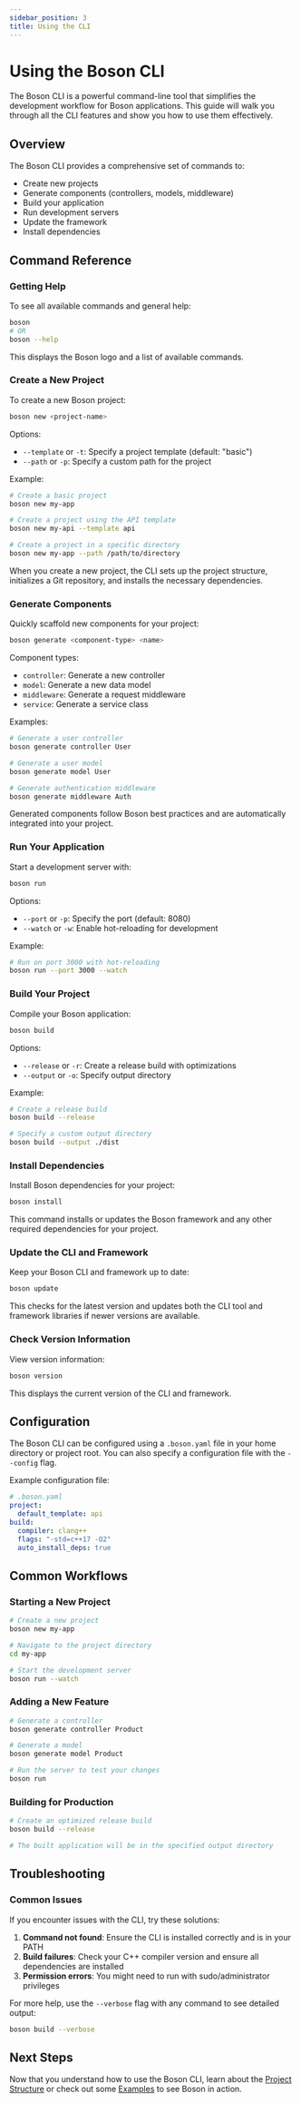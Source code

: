 ```yaml
---
sidebar_position: 3
title: Using the CLI
---
```


# Using the Boson CLI

The Boson CLI is a powerful command-line tool that simplifies the development workflow for Boson applications. This guide will walk you through all the CLI features and show you how to use them effectively.

## Overview

The Boson CLI provides a comprehensive set of commands to:
- Create new projects
- Generate components (controllers, models, middleware)
- Build your application
- Run development servers
- Update the framework
- Install dependencies

## Command Reference

### Getting Help

To see all available commands and general help:

```bash
boson
# OR
boson --help
```

This displays the Boson logo and a list of available commands.

### Create a New Project

To create a new Boson project:

```bash
boson new <project-name>
```

Options:
- `--template` or `-t`: Specify a project template (default: "basic")
- `--path` or `-p`: Specify a custom path for the project

Example:
```bash
# Create a basic project
boson new my-app

# Create a project using the API template
boson new my-api --template api

# Create a project in a specific directory
boson new my-app --path /path/to/directory
```

When you create a new project, the CLI sets up the project structure, initializes a Git repository, and installs the necessary dependencies.

### Generate Components

Quickly scaffold new components for your project:

```bash
boson generate <component-type> <name>
```

Component types:
- `controller`: Generate a new controller
- `model`: Generate a new data model
- `middleware`: Generate a request middleware
- `service`: Generate a service class

Examples:
```bash
# Generate a user controller
boson generate controller User

# Generate a user model
boson generate model User

# Generate authentication middleware
boson generate middleware Auth
```

Generated components follow Boson best practices and are automatically integrated into your project.

### Run Your Application

Start a development server with:

```bash
boson run
```

Options:
- `--port` or `-p`: Specify the port (default: 8080)
- `--watch` or `-w`: Enable hot-reloading for development

Example:
```bash
# Run on port 3000 with hot-reloading
boson run --port 3000 --watch
```

### Build Your Project

Compile your Boson application:

```bash
boson build
```

Options:
- `--release` or `-r`: Create a release build with optimizations
- `--output` or `-o`: Specify output directory

Example:
```bash
# Create a release build
boson build --release

# Specify a custom output directory
boson build --output ./dist
```

### Install Dependencies

Install Boson dependencies for your project:

```bash
boson install
```

This command installs or updates the Boson framework and any other required dependencies for your project.

### Update the CLI and Framework

Keep your Boson CLI and framework up to date:

```bash
boson update
```

This checks for the latest version and updates both the CLI tool and framework libraries if newer versions are available.

### Check Version Information

View version information:

```bash
boson version
```

This displays the current version of the CLI and framework.

## Configuration

The Boson CLI can be configured using a `.boson.yaml` file in your home directory or project root. You can also specify a configuration file with the `--config` flag.

Example configuration file:
```yaml
# .boson.yaml
project:
  default_template: api
build:
  compiler: clang++
  flags: "-std=c++17 -O2"
  auto_install_deps: true
```

## Common Workflows

### Starting a New Project

```bash
# Create a new project
boson new my-app

# Navigate to the project directory
cd my-app

# Start the development server
boson run --watch
```

### Adding a New Feature

```bash
# Generate a controller
boson generate controller Product

# Generate a model
boson generate model Product

# Run the server to test your changes
boson run
```

### Building for Production

```bash
# Create an optimized release build
boson build --release

# The built application will be in the specified output directory
```

## Troubleshooting

### Common Issues

If you encounter issues with the CLI, try these solutions:

1. **Command not found**: Ensure the CLI is installed correctly and is in your PATH
2. **Build failures**: Check your C++ compiler version and ensure all dependencies are installed
3. **Permission errors**: You might need to run with sudo/administrator privileges

For more help, use the `--verbose` flag with any command to see detailed output:

```bash
boson build --verbose
```

## Next Steps

Now that you understand how to use the Boson CLI, learn about the [Project Structure](./project-structure) or check out some [Examples](../examples/basic-server) to see Boson in action.